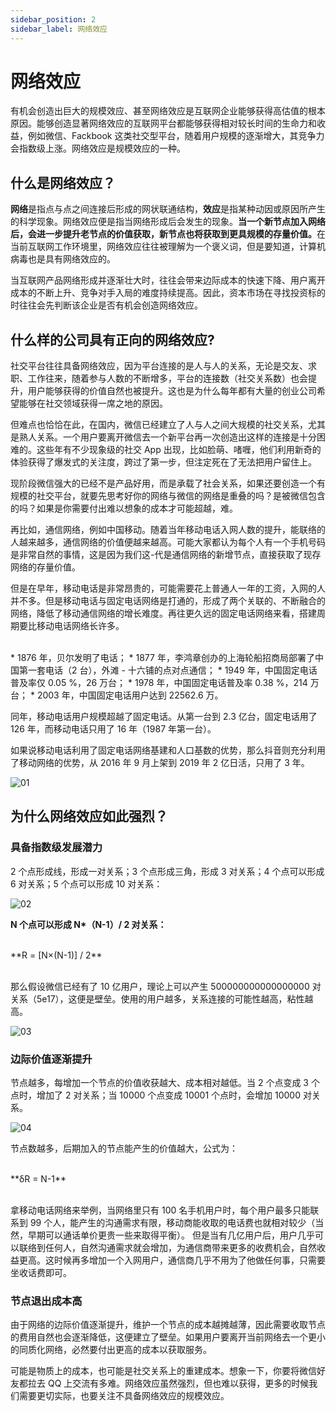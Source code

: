 ```yaml
---
sidebar_position: 2
sidebar_label: 网络效应
---
```


# 网络效应

有机会创造出巨大的规模效应、甚至网络效应是互联网企业能够获得高估值的根本原因。能够创造显著网络效应的互联网平台都能够获得相对较长时间的生命力和收益，例如微信、Fackbook 这类社交型平台，随着用户规模的逐渐增大，其竞争力会指数级上涨。网络效应是规模效应的一种。

## 什么是网络效应？

**网络**是指点与点之间连接后形成的网状联通结构，**效应**是指某种动因或原因所产生的科学现象。网络效应便是指当网络形成后会发生的现象。**当一个新节点加入网络后，会进一步提升老节点的价值获取，新节点也将获取到更具规模的存量价值。**&#x5728;当前互联网工作环境里，网络效应往往被理解为一个褒义词，但是要知道，计算机病毒也是具有网络效应的。



当互联网产品网络形成并逐渐壮大时，往往会带来边际成本的快速下降、用户离开成本的不断上升、竞争对手入局的难度持续提高。因此，资本市场在寻找投资标的时往往会先判断该企业是否有机会创造网络效应。

## 什么样的公司具有正向的网络效应?

社交平台往往具备网络效应，因为平台连接的是人与人的关系，无论是交友、求职、工作往来，随着参与人数的不断增多，平台的连接数（社交关系数）也会提升，用户能够获得的价值自然也被提升。这也是为什么每年都有大量的创业公司希望能够在社交领域获得一席之地的原因。



但难点也恰恰在此，在国内，微信已经建立了人与人之间大规模的社交关系，尤其是熟人关系。一个用户要离开微信去一个新平台再一次创造出这样的连接是十分困难的。这些年有不少现象级的社交 App 出现，比如脸萌、啫喱，他们利用新奇的体验获得了爆发式的关注度，跨过了第一步，但注定死在了无法把用户留住上。



现阶段微信强大的已经不是产品好用，而是承载了社会关系，如果还要创造一个有规模的社交平台，就要先思考好你的网络与微信的网络是重叠的吗？是被微信包含的吗？如果是你需要付出难以想象的成本才可能超越，难。



再比如，通信网络，例如中国移动。随着当年移动电话入网人数的提升，能联络的人越来越多，通信网络的价值便越来越高。可能大家都认为每个人有一个手机号码是非常自然的事情，这是因为我们这-代是通信网络的新增节点，直接获取了现存网络的存量价值。



但是在早年，移动电话是非常昂贵的，可能需要花上普通人一年的工资，入网的人并不多。但是移动电话与固定电话网络是打通的，形成了两个关联的、不断融合的网络，降低了移动通信网络的增长难度。再往更久远的固定电话网络来看，搭建周期要比移动电话网络长许多。


<br/>
* 1876 年，贝尔发明了电话；
* 1877 年，李鸿章创办的上海轮船招商局部署了中国第一套电话（2 台），外滩 - 十六铺的点对点通信；
* 1949 年，中国固定电话普及率仅 0.05 %，26 万台；
* 1978 年，中国固定电话普及率 0.38 %，214 万台；
* 2003 年，中国固定电话用户达到 22562.6 万。
<br/>


同年，移动电话用户规模超越了固定电话。从第一台到 2.3 亿台，固定电话用了 126 年，而移动电话只用了 16 年（1987 年第一台）。



如果说移动电话利用了固定电话网络基建和人口基数的优势，那么抖音则充分利用了移动网络的优势，从 2016 年 9 月上架到 2019 年 2 亿日活，只用了 3 年。

![01](/img/general-skills/network-effect_images/01.png)

## 为什么网络效应如此强烈？

### 具备指数级发展潜力

2 个点形成线，形成一对关系；3 个点形成三角，形成 3 对关系；4 个点可以形成 6 对关系；5 个点可以形成 10 对关系：

![02](/img/general-skills/network-effect_images/02.png)

**N 个点可以形成 N\*（N-1）/ 2 对关系：**

<br/>
<div class="text-center"> **R = [N×(N-1)] / 2** </div>
<br/>

那么假设微信已经有了 10 亿用户，理论上可以产生 500000000000000000 对关系（5e17），这便是壁垒。使用的用户越多，关系连接的可能性越高，粘性越高。

![03](/img/general-skills/network-effect_images/03.png)

### 边际价值逐渐提升

节点越多，每增加一个节点的价值收获越大、成本相对越低。当 2 个点变成 3 个点时，增加了 2 对关系；当 10000 个点变成 10001 个点时，会增加 10000 对关系。

![04](/img/general-skills/network-effect_images/04.png)

节点数越多，后期加入的节点能产生的价值越大，公式为：

<br/>
<div class="text-center"> **δR = N-1** </div>
<br/>

拿移动电话网络来举例，当网络里只有 100 名手机用户时，每个用户最多只能联系到 99 个人，能产生的沟通需求有限，移动商能收取的电话费也就相对较少（当然，早期可以通话单价更贵一些来取得平衡）。 但是当有几亿用户后，用户几乎可以联络到任何人，自然沟通需求就会增加，为通信商带来更多的收费机会，自然收益更高。这时候再多增加一个入网用户，通信商几乎不用为了他做任何事，只需要坐收话费即可。

### 节点退出成本高

由于网络的边际价值逐渐提升，维护一个节点的成本越摊越薄，因此需要收取节点的费用自然也会逐渐降低，这便建立了壁垒。如果用户要离开当前网络去一个更小的同质化网络，必然要付出更高的成本以获取服务。

可能是物质上的成本，也可能是社交关系上的重建成本。想象一下，你要将微信好友都拉去 QQ 上交流有多难。网络效应虽然强烈，但也难以获得，更多的时候我们需要更切实际，也要关注不具备网络效应的规模效应。